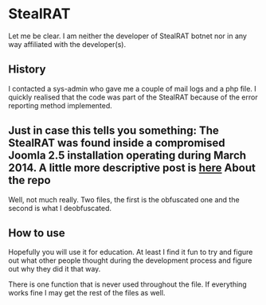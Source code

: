 StealRAT
========

Let me be clear. I am neither the developer of StealRAT botnet nor in any way affiliated with the developer(s).


History
-------
I contacted a sys-admin who gave me a couple of mail logs and a php file.
I quickly realised that the code was part of the StealRAT because of the error reporting method implemented.

Just in case this tells you something:
The StealRAT was found inside a compromised Joomla 2.5 installation operating during March 2014.
A little more descriptive post is [here](http://0x109.tuxfamily.org/stealrat-botnet-resurrected/) 
About the repo
------
Well, not much really. Two files, the first is the obfuscated one and the second is what I deobfuscated.

How to use
----------
Hopefully you will use it for education. At least I find it fun to try and figure out what other people thought during the development process and figure out why they did it that way.

There is one function that is never used throughout the file. If everything works fine I may get the rest of the files as well.

